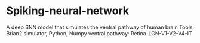 # Spiking-neural-network
A deep SNN model that simulates the ventral pathway of human brain
Tools: Brian2 simulator, Python, Numpy
ventral pathway: Retina-LGN-V1-V2-V4-IT
